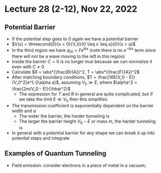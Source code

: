 # Lecture 28 (2-12), Nov 22, 2022

## Potential Barrier

* If the potential step goes to 0 again we have a potential barrier
* $V(x) = \threecond{0}{x < 0}{V_0}{0 \leq x \leq a}{0}{x > a}$
* In the third region we have $\psi _{III} = Fe^{ikx}$ (note there is no $e^{-ikx}$ term since there will not be a wave moving to the left in this region)
* Inside the barrier $C = 0$ is no longer true because we can normalize it even with $C \neq 0$
* Calculate $R = \abs*{\frac{B}{A}}^2, T = \abs*{\frac{F}{A}}^2$
* After matching boundary conditions, $T = \frac{16E(V_0 - E)}{V_0^2}e^{-2\alpha a}$, assuming $V_0 \gg E$, where $\alpha^2 = \frac{2m(V_0 - E)}{\hbar^2}$
	* The expression for $T$ and $R$ in general are quite complicated, but if we take the limit $E \ll V_0$ then this simplifies
* The transmission coefficient is exponentially dependent on the barrier width and $\alpha$
	* The wider the barrier, the harder tunneling is
	* The larger the barrier height $V_0 - E$ or mass $m$, the harder tunneling is
* In general with a potential barrier for any shape we can break it up into potential steps and integrate

## Examples of Quantum Tunneling

* Field emission: consider electrons in a piece of metal in a vacuum;

